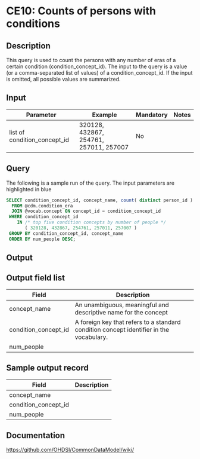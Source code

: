 <!---
Group:condition era
Name:CE10 Counts of persons with conditions
Author:Patrick Ryan
CDM Version: 5.0
-->

# CE10: Counts of persons with conditions

## Description
This query is used to count the persons with any number of eras of a certain condition (condition_concept_id). The input to the query is a value (or a comma-separated list of values) of a condition_concept_id. If the input is omitted, all possible values are summarized.
## Input

|  Parameter |  Example |  Mandatory |  Notes |
| --- | --- | --- | --- |
| list of condition_concept_id | 320128, 432867, 254761, 257011, 257007 | No |   |

## Query
The following is a sample run of the query. The input parameters are highlighted in  blue

```sql
SELECT condition_concept_id, concept_name, count( distinct person_id ) num_people
  FROM @cdm.condition_era
  JOIN @vocab.concept ON concept_id = condition_concept_id
 WHERE condition_concept_id 
    IN /* top five condition concepts by number of people */
       ( 320128, 432867, 254761, 257011, 257007 )
 GROUP BY condition_concept_id, concept_name
 ORDER BY num_people DESC;
```

## Output

## Output field list

|  Field |  Description |
| --- | --- |
| concept_name | An unambiguous, meaningful and descriptive name for the concept |
| condition_concept_id | A foreign key that refers to a standard condition concept identifier in the vocabulary. |
| num_people |   |

## Sample output record

|  Field |  Description |
| --- | --- |
| concept_name |   |
| condition_concept_id |   |
| num_people |   |

## Documentation
https://github.com/OHDSI/CommonDataModel/wiki/
